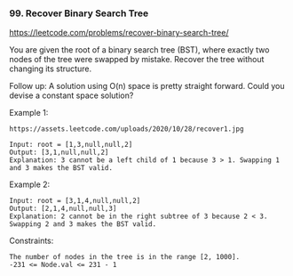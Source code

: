 ### 99. Recover Binary Search Tree

https://leetcode.com/problems/recover-binary-search-tree/

You are given the root of a binary search tree (BST), where exactly two nodes of the tree were swapped by mistake. Recover the tree without changing its structure.

Follow up: A solution using O(n) space is pretty straight forward. Could you devise a constant space solution?



Example 1:

    https://assets.leetcode.com/uploads/2020/10/28/recover1.jpg
    
    Input: root = [1,3,null,null,2]
    Output: [3,1,null,null,2]
    Explanation: 3 cannot be a left child of 1 because 3 > 1. Swapping 1 and 3 makes the BST valid.
Example 2:


    Input: root = [3,1,4,null,null,2]
    Output: [2,1,4,null,null,3]
    Explanation: 2 cannot be in the right subtree of 3 because 2 < 3. Swapping 2 and 3 makes the BST valid.


Constraints:

    The number of nodes in the tree is in the range [2, 1000].
    -231 <= Node.val <= 231 - 1